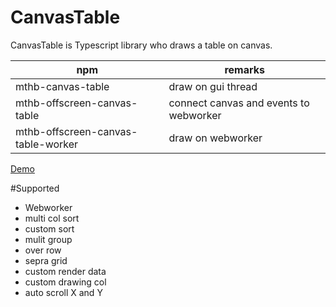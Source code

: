 # CanvasTable
CanvasTable is Typescript library who draws a table on canvas.
  

| npm | remarks |
| ---- | -------- |
| mthb-canvas-table | draw on gui thread |
| mthb-offscreen-canvas-table | connect canvas and events to webworker |
| mthb-offscreen-canvas-table-worker | draw on webworker |

[Demo](http://magni.strumpur.net/CanvasTable)


#Supported
* Webworker
* multi col sort
* custom sort
* mulit group
* over row
* sepra grid
* custom render data
* custom drawing col
* auto scroll X and Y